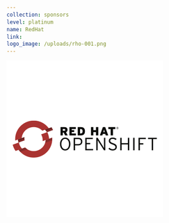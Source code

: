 ```yaml
---
collection: sponsors
level: platinum
name: RedHat
link:
logo_image: /uploads/rho-001.png
---
```



![](/uploads/versions/rho-001---x----360-360x---.png)